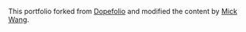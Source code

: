 This portfolio forked from [Dopefolio](https://github.com/rammcodes/Dopefolio) and modified the content by [Mick Wang](https://github.com/Mickwangmc).